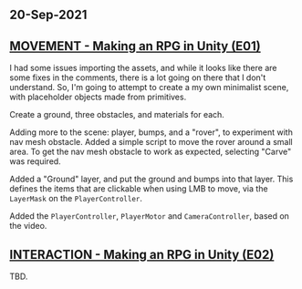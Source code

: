 ## 20-Sep-2021

## [MOVEMENT - Making an RPG in Unity (E01)](https://www.youtube.com/watch?v=S2mK6KFdv0I)

I had some issues importing the assets, and while it looks like there are some fixes in the comments,
there is a lot going on there that I don't understand. So, I'm going to attempt to create a my own
minimalist scene, with placeholder objects made from primitives.

Create a ground, three obstacles, and materials for each.

Adding more to the scene: player, bumps, and a "rover", to experiment with nav mesh obstacle.
Added a simple script to move the rover around a small area.
To get the nav mesh obstacle to work as expected, selecting "Carve" was required.

Added a "Ground" layer, and put the ground and bumps into that layer.
This defines the items that are clickable when using LMB to move, via the `LayerMask` on the `PlayerController`.

Added the `PlayerController`, `PlayerMotor` and `CameraController`, based on the video.


## [INTERACTION - Making an RPG in Unity (E02)](https://www.youtube.com/watch?v=9tePzyL6dgc)

TBD.

